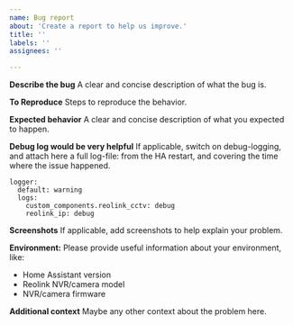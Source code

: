 ```yaml
---
name: Bug report
about: 'Create a report to help us improve.'
title: ''
labels: ''
assignees: ''

---
```


**Describe the bug**
A clear and concise description of what the bug is.

**To Reproduce**
Steps to reproduce the behavior.

**Expected behavior**
A clear and concise description of what you expected to happen.

**Debug log would be very helpful**
If applicable, switch on debug-logging, and attach here a full log-file: from the HA restart, and covering the time where the issue happened.  
```
logger:
  default: warning
  logs:
    custom_components.reolink_cctv: debug
    reolink_ip: debug
```

**Screenshots**
If applicable, add screenshots to help explain your problem.

**Environment:**
Please provide useful information about your environment, like:
 - Home Assistant version
 - Reolink NVR/camera model
 - NVR/camera firmware

**Additional context**
Maybe any other context about the problem here.
